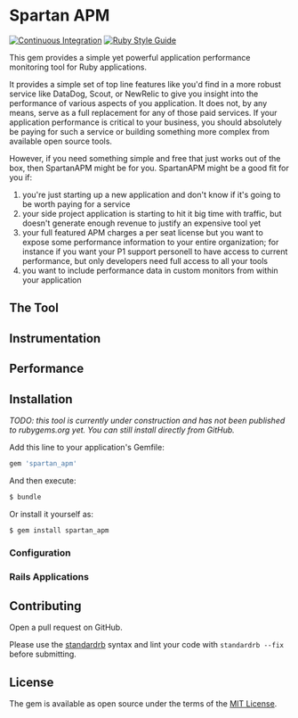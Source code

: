# Spartan APM

[![Continuous Integration](https://github.com/bdurand/spartan_apm/actions/workflows/continuous_integration.yml/badge.svg)](https://github.com/bdurand/spartan_apm/actions/workflows/continuous_integration.yml)
[![Ruby Style Guide](https://img.shields.io/badge/code_style-standard-brightgreen.svg)](https://github.com/testdouble/standard)

This gem provides a simple yet powerful application performance monitoring tool for Ruby applications.

It provides a simple set of top line features like you'd find in a more robust service like DataDog, Scout, or NewRelic to give you insight into the performance of various aspects of you application. It does not, by any means, serve as a full replacement for any of those paid services. If your application performance is critical to your business, you should absolutely be paying for such a service or building something more complex from available open source tools.

However, if you need something simple and free that just works out of the box, then SpartanAPM might be for you. SpartanAPM might be a good fit for you if:

1. you're just starting up a new application and don't know if it's going to be worth paying for a service
2. your side project application is starting to hit it big time with traffic, but doesn't generate enough revenue to justify an expensive tool yet
3. your full featured APM charges a per seat license but you want to expose some performance information to your entire organization; for instance if you want your P1 support personell to have access to current performance, but only developers need full access to all your tools
4. you want to include performance data in custom monitors from within your application

## The Tool

## Instrumentation

## Performance

## Installation

_TODO: this tool is currently under construction and has not been published to rubygems.org yet. You can still install directly from GitHub._

Add this line to your application's Gemfile:

```ruby
gem 'spartan_apm'
```

And then execute:
```bash
$ bundle
```

Or install it yourself as:
```bash
$ gem install spartan_apm
```

### Configuration

### Rails Applications

## Contributing

Open a pull request on GitHub.

Please use the [standardrb](https://github.com/testdouble/standard) syntax and lint your code with `standardrb --fix` before submitting.

## License

The gem is available as open source under the terms of the [MIT License](https://opensource.org/licenses/MIT).
